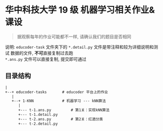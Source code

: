 # 华中科技大学 19 级 机器学习相关作业&课设

> 据观察每年的作业可能都不一样, 请确认我们的题目是否相同

说明: `educoder-task` 文件夹下的 `*.detail.py` 文件是带注释和较为详细说明和测试
数据的文件, **不可**直接复制过去跑  
`*.ans.py` 文件可以直接复制, 提交即可通过

## 目录结构

```txt
|
+--+ educoder-tasks       # educoder 平台上的作业
   |
   +--+ 1-KNN             # 机器学习 --- kNN算法
      |
      +--- t-1.ans.py         # 第1关：实现kNN算法
      +--- t-1.detail.py
      +--- t-2.ans.py         # 第2关：红酒分类
      +--- t-2.detail.py
```

##
